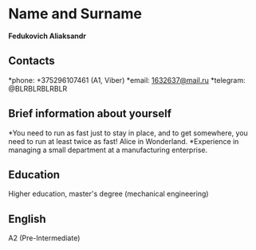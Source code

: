 # Name and Surname
**Fedukovich Aliaksandr**

## Contacts 
*phone: +375296107461 (A1, Viber)
*email: 1632637@mail.ru
*telegram: @BLRBLRBLRBLR

## Brief information about yourself
*You need to run as fast just to stay in place, and to get somewhere, you need to run at least twice as fast! Alice in Wonderland.
*Experience in managing a small department at a manufacturing enterprise.

## Education
Higher education, master's degree (mechanical engineering)

## English
A2 (Pre-Intermediate)
